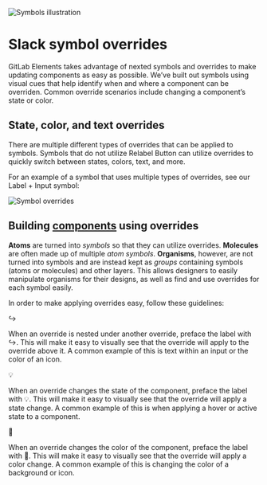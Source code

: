 ![Symbols illustration](images/symbols-illustration.png)

# Slack symbol overrides

GitLab Elements takes advantage of nexted symbols and overrides to make updating components as easy as possible. We’ve built out symbols using visual cues that help identify when and where a component can be overriden. Common override scenarios include changing a component’s state or color.

## State, color, and text overrides

There are multiple different types of overrides that can be applied to symbols. Symbols that do not utilize Relabel Button can utilize overrides to quickly switch between states, colors, text, and more.
 
For an example of a symbol that uses multiple types of overrides, see our Label + Input symbol:

![Symbol overrides](images/symbol-overrides.png)

## Building [components](https://gitlab.com/gitlab-org/gitlab-design/tree/master/doc/component-structure.md) using overrides

**Atoms** are turned into *symbols* so that they can utilize overrides. **Molecules** are often made up of multiple *atom symbols*. **Organisms**, however, are not turned into symbols and are instead kept as *groups* containing symbols (atoms or molecules) and other layers. This allows designers to easily manipulate organisms for their designs, as well as find and use overrides for each symbol easily.
    
In order to make applying overrides easy, follow these guidelines:
    
↪

When an override is nested under another override, preface the label with  ↪. This will make it easy to visually see that the override will apply to the override above it. A common example of this is text within an input or the color of an icon.

💡

When an override changes the state of the component, preface the label with 💡. This will make it easy to visually see that the override will apply a state change. A common example of this is when applying a hover or active state to a component.

🎨

When an override changes the color of the component, preface the label with 🎨. This will make it easy to visually see that the override will apply a color change. A common example of this is changing the color of a background or icon.


